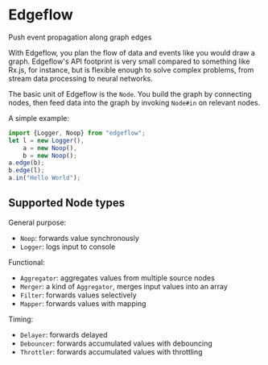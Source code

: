 Edgeflow
========

Push event propagation along graph edges

With Edgeflow, you plan the flow of data and events like you would draw a 
graph. Edgeflow's API footprint is very small compared to something like Rx.js, 
for instance, but is flexible enough to solve complex problems, from stream 
data processing to neural networks.

The basic unit of Edgeflow is the `Node`. You build the graph by connecting 
nodes, then feed data into the graph by invoking `Node#in` on relevant nodes.

A simple example:

```typescript
import {Logger, Noop} from "edgeflow";
let l = new Logger(),
    a = new Noop(),
    b = new Noop();
a.edge(b);
b.edge(l);
a.in("Hello World");
```

Supported Node types
--------------------

General purpose:
- `Noop`: forwards value synchronously
- `Logger`: logs input to console

Functional:
- `Aggregator`: aggregates values from multiple source nodes
- `Merger`: a kind of `Aggregator`, merges input values into an array
- `Filter`: forwards values selectively
- `Mapper`: forwards values with mapping

Timing:
- `Delayer`: forwards delayed
- `Debouncer`: forwards accumulated values with debouncing
- `Throttler`: forwards accumulated values with throttling

